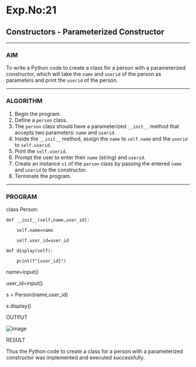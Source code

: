 # Exp.No:21  
## Constructors - Parameterized Constructor

---

### AIM  
To write a Python code to create a class for a person with a parameterized constructor, which will take the `name` and `userid` of the person as parameters and print the `userid` of the person.

---

### ALGORITHM

1. Begin the program.  
2. Define a `person` class.  
3. The `person` class should have a parameterized `__init__` method that accepts two parameters: `name` and `userid`.  
4. Inside the `__init__` method, assign the `name` to `self.name` and the `userid` to `self.userid`.  
5. Print the `self.userid`.  
6. Prompt the user to enter their `name` (string) and `userid`.  
7. Create an instance `s1` of the `person` class by passing the entered `name` and `userid` to the constructor.  
8. Terminate the program.

---

### PROGRAM

class Person:

    def __init__(self,name,user_id):
    
        self.name=name
        
        self.user_id=user_id
        
    def display(self):
    
        print(f"{user_id}")
        
name=input()

user_id=input()

s = Person(name,user_id)

s.display()

 OUTPUT
 
![image](https://github.com/user-attachments/assets/08b93fa7-38f7-4858-a71e-0e40863a3fca)

RESULT

 Thus the Python code to create a class for a person with a parameterized constructor was implemented and executed successfully.
